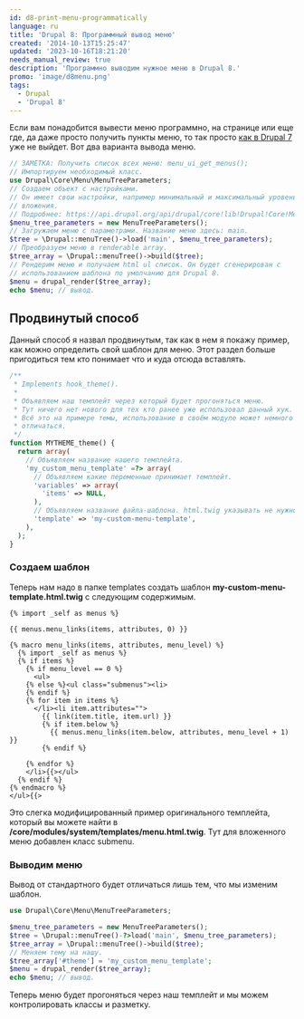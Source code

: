 ```yaml
---
id: d8-print-menu-programmatically
language: ru
title: 'Drupal 8: Программный вывод меню'
created: '2014-10-13T15:25:47'
updated: '2023-10-16T18:21:20'
needs_manual_review: true
description: 'Программно выводим нужное меню в Drupal 8.'
promo: 'image/d8menu.png'
tags:
  - Drupal
  - 'Drupal 8'
---
```


Если вам понадобится вывести меню программно, на странице или еще где, да даже просто получить пункты меню, то так просто [как в Drupal 7](http://niklan.net/blog/30) уже не выйдет. Вот два варианта вывода меню.

```php {"header":"Стандартный"}
// ЗАМЕТКА: Получить список всех меню: menu_ui_get_menus();
// Импортируем необходимый класс.
use Drupal\Core\Menu\MenuTreeParameters;
// Создаем объект с настройками.
// Он имеет свои настройки, например минимальный и максимальный уровень
// вложения.
// Подробнее: https://api.drupal.org/api/drupal/core!lib!Drupal!Core!Menu!MenuTreeParameters.php/class/MenuTreeParameters/8
$menu_tree_parameters = new MenuTreeParameters();
// Загружаем меню с параметрами. Название меню здесь: main.
$tree = \Drupal::menuTree()->load('main', $menu_tree_parameters);
// Преобразуем меню в renderable array.
$tree_array = \Drupal::menuTree()->build($tree);
// Рендерим меню и получаем html ul список. Он будет сгенерирован с
// использованием шаблона по умолчанию для Drupal 8.
$menu = drupal_render($tree_array);
echo $menu; // вывод.
```

Продвинутый способ
------------------

Данный способ я назвал продвинутым, так как в нем я покажу пример, как можно определить свой шаблон для меню. Этот раздел больше пригодиться тем кто понимает что и куда отсюда вставлять.

```php {"header":"Регистрируем шаблон"}
/**
 * Implements hook_theme().
 *
 * Объявляем наш темплейт через который будет прогоняться меню.
 * Тут ничего нет нового для тех кто ранее уже использовал данный хук.
 * Всё это на примере темы, использование в своём модуле может немного
 * отличаться.
 */
function MYTHEME_theme() {
  return array(
    // Объявляем название нашего темплейта.
    'my_custom_menu_template' =?> array(
      // Объявляем какие переменные принимает темплейт.
      'variables' => array(
        'items' => NULL,
      ),
      // Объявляем название файла-шаблона. html.twig указывать не нужно.
      'template' => 'my-custom-menu-template',
    ),
  );
}
```

### Создаем шаблон


Теперь нам надо в папке templates создать шаблон **my-custom-menu-template.html.twig** с следующим содержимым.


```twig
{% import _self as menus %}

{{ menus.menu_links(items, attributes, 0) }}

{% macro menu_links(items, attributes, menu_level) %}
  {% import _self as menus %}
  {% if items %}
    {% if menu_level == 0 %}
      <ul>
    {% else %}<ul class="submenus"><li>
    {% endif %}
    {% for item in items %}
      </li><li item.attributes="">
        {{ link(item.title, item.url) }}
        {% if item.below %}
          {{ menus.menu_links(item.below, attributes, menu_level + 1) }}
        {% endif %}
      
    {% endfor %}
    </li>{{></ul>
  {% endif %}
{% endmacro %}
</ul>{{>
```

Это слегка модифицированный пример оригинального темплейта, который вы можете найти в **/core/modules/system/templates/menu.html.twig**. Тут для вложенного меню добавлен класс submenu.


### Выводим меню


Вывод от стандартного будет отличаться лишь тем, что мы изменим шаблон.

```php
use Drupal\Core\Menu\MenuTreeParameters;

$menu_tree_parameters = new MenuTreeParameters();
$tree = \Drupal::menuTree()-?>load('main', $menu_tree_parameters);
$tree_array = \Drupal::menuTree()->build($tree);
// Меняем тему на нашу.
$tree_array['#theme'] = 'my_custom_menu_template';
$menu = drupal_render($tree_array);
echo $menu; // вывод.
```

Теперь меню будет прогоняться через наш темплейт и мы можем контролировать классы и разметку.
